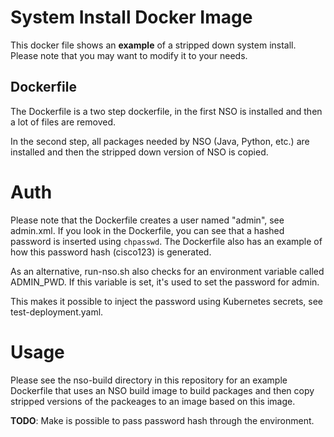# System Install Docker Image
This docker file shows an **example** of a stripped down system install. Please note that you may want to modify it to your needs.

## Dockerfile
The Dockerfile is a two step dockerfile, in the first NSO is installed and then a lot of files are removed.

In the second step, all packages needed by NSO (Java, Python, etc.) are installed and then the stripped down version of NSO is copied.

# Auth
Please note that the Dockerfile creates a user named "admin", see admin.xml. If you look in the Dockerfile, you can see that a hashed password is inserted using `chpasswd`. The Dockerfile also has an example of how this password hash (cisco123) is generated.

As an alternative, run-nso.sh also checks for an environment variable called ADMIN_PWD. If this variable is set, it's used to set the password for admin.

This makes it possible to inject the password using Kubernetes secrets, see test-deployment.yaml.

# Usage
Please see the nso-build directory in this repository for an example Dockerfile that uses an NSO build image to build packages and then copy stripped versions of the packeages to an image based on this image.

**TODO**: Make is possible to pass password hash through the environment.

